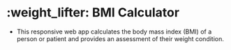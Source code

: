 # :weight_lifter: BMI Calculator

- This responsive web app calculates the body mass index (BMI) of a person or patient and provides an assessment of their weight condition.
